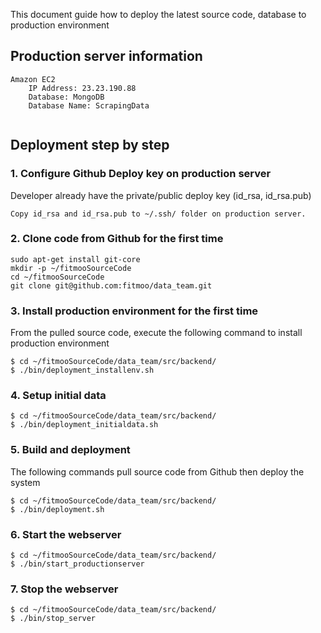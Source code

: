 This document guide how to deploy the latest source code, database to production environment

## Production server information

```
Amazon EC2
	IP Address: 23.23.190.88
	Database: MongoDB
	Database Name: ScrapingData
	
```

## Deployment step by step

### 1. Configure Github Deploy key on production server

Developer already have the private/public deploy key (id_rsa, id_rsa.pub)


```
Copy id_rsa and id_rsa.pub to ~/.ssh/ folder on production server.
```

### 2. Clone code from Github for the first time

```
sudo apt-get install git-core
mkdir -p ~/fitmooSourceCode
cd ~/fitmooSourceCode
git clone git@github.com:fitmoo/data_team.git
```


### 3. Install production environment for the first time

From the pulled source code, execute the following command to install production environment

```
$ cd ~/fitmooSourceCode/data_team/src/backend/
$ ./bin/deployment_installenv.sh
```

### 4. Setup initial data
```
$ cd ~/fitmooSourceCode/data_team/src/backend/
$ ./bin/deployment_initialdata.sh
```

### 5. Build and deployment

The following commands pull source code from Github then deploy the system

```
$ cd ~/fitmooSourceCode/data_team/src/backend/
$ ./bin/deployment.sh
```

### 6. Start the webserver
```
$ cd ~/fitmooSourceCode/data_team/src/backend/
$ ./bin/start_productionserver
```

### 7. Stop the webserver

```
$ cd ~/fitmooSourceCode/data_team/src/backend/
$ ./bin/stop_server
```
